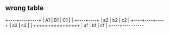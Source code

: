 ## wrong table

+----+----+----+
| A1 | B1 | C1 |
|    +----+----+
| a2 | b2 | c2 |
+----+----+----+
| a3 | c3 |    |
+====+====+====+
| af | bf | cf |
+----+----+----+

